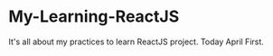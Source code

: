 # My-Learning-ReactJS
It's all about my practices to learn ReactJS project.
Today April First.
 
 
 
 
